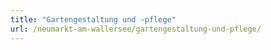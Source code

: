 ```yaml
---
title: "Gartengestaltung und -pflege"
url: /neumarkt-am-wallersee/gartengestaltung-und-pflege/
---
```

